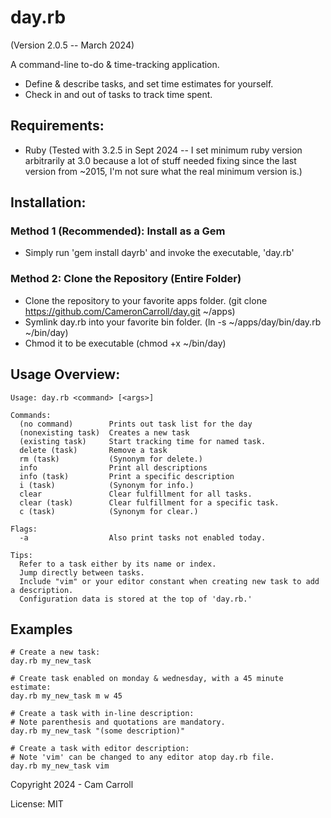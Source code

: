 day.rb
======
(Version 2.0.5 -- March 2024)

A command-line to-do & time-tracking application.

* Define & describe tasks, and set time estimates for yourself.
* Check in and out of tasks to track time spent.

Requirements:
-------------
* Ruby (Tested with 3.2.5 in Sept 2024 -- I set minimum ruby version arbitrarily at 3.0 because a lot of stuff needed fixing since the last version from ~2015, I'm not sure what the real minimum version is.)

Installation:
-------------

### Method 1 (Recommended): Install as a Gem

* Simply run 'gem install dayrb' and invoke the executable, 'day.rb'

### Method 2: Clone the Repository (Entire Folder)

* Clone the repository to your favorite apps folder. (git clone https://github.com/CameronCarroll/day.git ~/apps)
* Symlink day.rb into your favorite bin folder. (ln -s ~/apps/day/bin/day.rb ~/bin/day)
* Chmod it to be executable (chmod +x ~/bin/day)

Usage Overview:
---------------
    Usage: day.rb <command> [<args>]

    Commands:
      (no command)        Prints out task list for the day
      (nonexisting task)  Creates a new task
      (existing task)     Start tracking time for named task.
      delete (task)       Remove a task
      rm (task)           (Synonym for delete.)
      info                Print all descriptions
      info (task)         Print a specific description
      i (task)            (Synonym for info.)
      clear               Clear fulfillment for all tasks.
      clear (task)        Clear fulfillment for a specific task.
      c (task)            (Synonym for clear.)

    Flags:
      -a                  Also print tasks not enabled today.

    Tips:
      Refer to a task either by its name or index.
      Jump directly between tasks.
      Include "vim" or your editor constant when creating new task to add a description.
      Configuration data is stored at the top of 'day.rb.'

Examples
--------
    # Create a new task:
    day.rb my_new_task

    # Create task enabled on monday & wednesday, with a 45 minute estimate:
    day.rb my_new_task m w 45

    # Create a task with in-line description:
    # Note parenthesis and quotations are mandatory.
    day.rb my_new_task "(some description)"

    # Create a task with editor description:
    # Note 'vim' can be changed to any editor atop day.rb file.
    day.rb my_new_task vim



Copyright 2024 - Cam Carroll

License: MIT
